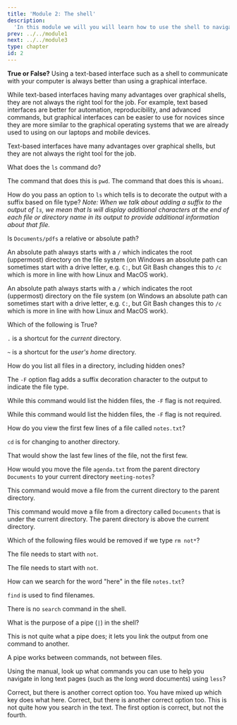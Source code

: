 ```yaml
---
title: 'Module 2: The shell'
description:
  'In this module we will you will learn how to use the shell to navigate your filesystem and to execute commands.'
prev: ../../module1
next: ../../module3
type: chapter
id: 2
---
```


<exercise id="0" title="Module Learning Outcomes"  type="slides, video">
<slides source="module2/module2_00" shot="4" start="00:00" end="00:38"> </slides>
</exercise>

<exercise id="1" title="Introduction to the shell" type="slides,video">
<slides source="module2/module2_01" shot="5" start="0:01" end="15:26"> </slides>
</exercise>

<exercise id="2" title='✍️ Practice: "Shell out" your knowledge'>

**True or False?**
Using a text-based interface such as a shell to communicate with your computer is always better than using a graphical interface.

<choice id="1" >
<opt text="True">

While text-based interfaces having many advantages over graphical shells, they are not always the right tool for the job. For example, text based interfaces are better for automation, reproducibility, and advanced commands, but graphical interfaces can be easier to use for novices since they are more similar to the graphical operating systems that we are already used to using on our laptops and mobile devices.

</opt>

<opt text="False" correct="true">

Text-based interfaces have many advantages over graphical shells, but they are not always the right tool for the job.

</opt>

</choice>

What does the `ls` command do?

<choice id="2" >
<opt text="Lists the name of the current working directory">
The command that does this is <code>pwd</code>.
</opt>

<opt text="Lists the content of the current working directory" correct="true">
</opt>

<opt text="Lists your username">
The command that does this is <code>whoami</code>.
</opt>

</choice>

How do you pass an option to <code>ls</code> which tells is to decorate the output with a suffix based on file type? *Note: When we talk about adding a suffix to the output of <code>ls</code>, we mean that ls will display additional characters at the end of each file or directory name in its output to provide additional information about that file.*

<choice id="3" >
<opt text="<code>ls -f</code>">

</opt>

<opt text="<code>ls --f</code>">

</opt>

<opt text="<code>ls -F</code>"  correct="true">

</opt>

<opt text="<code>ls --F</code>">

</opt>

<opt text="<code>ls - F</code>">

</opt>

</choice>

</exercise>

<exercise id="3" title="Moving around" type="slides,video">
<slides source="module2/module2_03" shot="5" start="15:27" end="26:21"> </slides>
</exercise>

<exercise id="4" title="✍️ Practice: Ahoy captain!">

Is `Documents/pdfs` a relative or absolute path?

<choice id="1" >
<opt text="Absolute">

An absolute path always starts with a `/`  which indicates the root (uppermost) directory on the file system (on Windows an absolute path can sometimes start with a drive letter, e.g. `C:`, but Git Bash changes this to `/c` which is more in line with how Linux and MacOS work).

</opt>

<opt text="Relative" correct="true">

An absolute path always starts with a `/` which indicates the root (uppermost) directory on the file system (on Windows an absolute path can sometimes start with a drive letter, e.g. `C:`, but Git Bash changes this to `/c` which is more in line with how Linux and MacOS work).

</opt>

</choice>

Which of the following is True?

<choice id="2" >
<opt text="<code>.</code> is a shortcut for the parent directory.">

`.` is a shortcut for the *current* directory.

</opt>

<opt text="<code>..</code> is a shortcut for the parent directory." correct="true">

</opt>

<opt text="<code>~</code> is a shortcut for the parent directory.">

`~` is a shortcut for the *user's home* directory.

</opt>

</choice>

How do you list all files in a directory, including hidden ones?

<choice id="3" >
<opt text="<code>ls -F</code>">

The <code>-F</code> option flag adds a suffix decoration character to the output to indicate the file type.

</opt>

<opt text="<code>ls -Fa </code>">

While this command would list the hidden files, the <code>-F</code> flag is not required.

</opt>

<opt text="<code>ls -F -a">

While this command would list the hidden files, the <code>-F</code> flag is not required.

</opt>

<opt text="<code>ls -a" correct="true">

</opt>

</choice>

</exercise>

<exercise id="5" title="Working with files and directories" type="slides,video">
<slides source="module2/module2_05" shot="5" start="26:23" end="42:20"></slides>
</exercise>

<exercise id="6" title="✍️ Practice: Refine your shell skills">

How do you view the first few lines of a file called `notes.txt`?

<choice id="1">
<opt text="<code>cd notes.txt</code>">

<code>cd</code> is for changing to another directory.

</opt>

<opt text="<code>head notes.txt</code>" correct="true">

</opt>

<opt text="<code>tail notes.txt</code>">

That would show the last few lines of the file, not the first few.

</opt>

</choice>

How would you move the file `agenda.txt` from the parent directory `Documents` to your current directory `meeting-notes`?

<choice id="2">
<opt text="<code>mv ./agenda.txt ..</code>">

This command would move a file from the current directory to the parent directory.

</opt>

<opt text="<code>mv ../agenda.txt .</code>" correct="true">

</opt>

<opt text="<code>mv Documents/agenda.txt .</code>">

This command would move a file from a directory called `Documents` that is under the current directory. The parent directory is above the current directory.

</opt>

</choice>

Which of the following files would be removed if we type `rm not*`?

<choice id="3">
<opt text="<code>no.txt</code>">

The file needs to start with `not`.

</opt>

<opt text="<code>notes.txt</code>" correct="true">

</opt>

<opt text="<code>my-note.txt</code>">

The file needs to start with `not`.

</opt>

</choice>

</exercise>

<exercise id="7" title="Intermediate shell topics" type="slides,video">
<slides source="module2/module2_07" shot="5" start="42:22" end="59:48"></slides>
</exercise>

<exercise id="8" title="✍️ Practice: Bash it out">

How can we search for the word "here" in the file `notes.txt`?

<choice id="1">
<opt text="<code>find 'here' notes.txt</code>">

`find` is used to find filenames.

</opt>

<opt text='<code>grep "here" notes.txt</code>' correct="true">

</opt>

<opt text='<code>search "here" notes.txt</code>'>

There is no `search` command in the shell.

</opt>

</choice>

What is the purpose of a pipe (`|`) in the shell?

<choice id="2">
<opt text="A pipe allow you to save multiple commands and then execute them all at once">

This is not quite what a pipe does; it lets you link the output from one command to another.

</opt>


<opt text='A pipe sends the output from one command to any file you want'>

A pipe works between commands, not between files.

</opt>

<opt text='A pipe send the output from one command to another command' correct="true">

</opt>

</choice>

Using the manual, look up what commands you can use to help you navigate in long text pages (such as the long word documents) using <code>less</code>?

<choice id="3">

<opt text='<code>space</code> to scroll down, <code>b</code> to scroll up'>
Correct, but there is another correct option too.
</opt>

<opt text='<code>b</code> to scroll down, <code>space</code> to scroll up'>
You have mixed up which key does what here.
</opt>

<opt text='<code>/</code> to search, <code>n</code> to navigate to the next search result, <code>q</code> to quit'>
Correct, but there is another correct option too.
</opt>

<opt text='<code>\</code> to search, <code>s</code> to navigate to the next search result, <code>q</code> to quit'>
This is not quite how you search in the text.
</opt>

<opt text='The first and third options are both correct' correct='true'>
</opt>

<opt text='The first and fourth options are both correct'>
The first option is correct, but not the fourth.
</opt>

</choice>

</exercise>

<exercise id="9" title="What Did We Just Learn?" type="slides, video">
<slides source="module2/module2_end" shot="6" start="00:00" end="00:27">
</slides>
</exercise>
